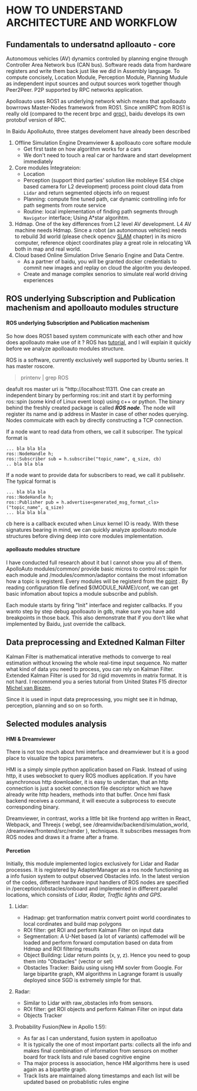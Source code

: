 HOW TO UNDERSTAND ARCHITECTURE AND WORKFLOW
===========================================

## Fundamentals to undersatnd aplloauto - core

Autonomous vehicles \(AV\) dynamics controled by planning engine through Controller Area Network bus \(CAN bus\). Software reads data from
hardware registers and write them back just like we did in Assembly language. To compute concisely, Location Module, Perception Module, Planning Mudule as independent 
input sources and output sources work together though Peer2Peer. P2P supported by RPC networks application.

Apolloauto uses ROS1 as underlying network which means that apolloauto bowrrows Master-Nodes framework from ROS1. Since xmlRPC from ROS1 is really old \(compared
to the recent brpc and [grpc](https://yiakwy.github.io/blog/2017/10/01/gRPC-C-CORE)\), baidu develops its own protobuf version of RPC. 

In Baidu ApolloAuto, three statges develoment have already been described

1. Offline Simulation Engine Dreamviewer & apolloauto core softare module
   - Get first taste on how algorithm works for a cars
   - We don't need to touch a real car or hardware and start development immediately
2. Core modules Integrateion: 
   - Location
   - Perception \(support third parties' solution like mobileye ES4 chipe based camera for L2 development\) process point cloud data from `Lidar` and return segmented objects info on request 
   - Planning: compute fine tuned path, car dynamic controlling info for path segments from route service
   - Routine: local implementation of finding path segments through `Navigator` interface; Using A\*star algorihtm. 
3. Hdmap. One of the key differences from L2 level AV development. L4 AV machine needs Hdmap. Since a robot \(an autonomous vehicles\) needs to rebuild 
3d world \(please check opencv [SLAM]() chapter\) in its micro computer, reference object coordinates play a great role in relocating VA both in map and real world.
4. Cloud based Online Simulation Drive Senario Engine and Data Centre. 
   - As a partner of baidu, you will be granted docker credentials to commit new images and replay on cloud the algoritm you devleoped.
   - Create and manage complex senorios to simulate real world driving experiences

## ROS underlying Subscription and Publication machenism and apolloauto modules structure


#### ROS underlying Subscription and Publication machenism

So how does ROS1 based system communicate with each other and how does apolloauto make use of it ? ROS has [tutorial](http://wiki.ros.org/ROS/Tutorials), and I will explain it 
quickly before we analyze apolloauto modules structure.

ROS is a software, currently exclusively well supported by Ubuntu series. It has master roscore. 

> printenv | grep ROS

deafult ros master uri is "http://localhost:11311. One can create an independent binary by performing ros::init and start it by performing ros::spin \(some kind of Linux event loop\) 
using c++ or python. The binary behind the freshly created package is called ***ROS node***. The node will register its name and ip address in Master in case of other nodes querying. Nodes commuicate
with each by directly constructing a TCP connection.

If a node want to read data from others, we call it subscriper. The typical format is 

```
... bla bla bla
ros::NodeHandle h;
ros::Subscriber sub = h.subscribe("topic_name", q_size, cb)
.. bla bla bla
```

If a node want to provide data for subscribers to read, we call it publisehr. The typical format is 

```
... bla bla bla
ros::NodeHandle h;
ros::Publisher pub = h.advertise<generated_msg_format_cls>("topic_name", q_size)
... bla bla bla
```

cb here is a callback excuted when Linux kernel IO is ready. With these signatures bearing in mind, we can quickly analyze apolloauto
module structures before diving deep into core modules implementation.

#### apolloauto modules structure

I have conducted full research about it but I cannot show you all of them. ApolloAuto modules/common/ provide basic micros to control ros::spin for each 
module and /modules/common/adaptor contains the most infomation how a topic is registerd. Every modules will be registerd from the [point](https://github.com/yiakwy/apollo/blob/master/modules/common/adapters/adapter_manager.cc#L50)
. By reading configuration file defined ${MODULE_NAME}/conf, we can get basic infomation about topics a module subscribe and publish.

Each module starts by firing "Init" interface and register callbacks. If you wanto step by step debug apolloauto in gdb, make sure you have add breakpoints in those back. This also 
demonstrate that if you don't like what implemented by Baidu, just override the callback.

## Data preprocessing and Extedned Kalman Filter

Kalman Filter is mathematical interative methods to converge to real estimation without knowing the whole real\-time input sequence. No matter what kind of data you need to process, you can 
rely on Kalman Filter. Extended Kalman Filter is used for 3d rigid movemnts in matrix format. It is not hard. I recommend you a series tutorial from United States F15 director 
[Michel van Biezen](https://www.youtube.com/watch?v=CaCcOwJPytQ).

Since it is used in input data preprocessing, you might see it in hdmap, perception, planning and so on so forth.
 
## Selected modules analysis

#### HMI & Dreamviewer

There is not too much about hmi interface and dreamviewer but it is a good place to visualize the topics parameters. 

HMI is a simply simple python application based on Flask.
Instead of using http, it uses websocket to query ROS modlues application. If you have asynchronous http downloader, it is easy to understan, that an http connection is just a 
socket connection file descriptor which we have already write http headers, methods into that buffer. Once hmi flask backend receives a command, it will execute a subprocess
to execute corresponding binary.

Dreamviewer, in contrast, works a little bit like frontend app written in React, Webpack, and Threejs \( webgl, see /dreamvidw/backend/simulation_world, /dreamview/frontend/src/render \), 
techniques. It subscribes messages from ROS nodes and draws it a frame after a frame.

#### Percetion

Initially, this module implemented logics exclusively for Lidar and Radar processes. It is registered by AdapterManager as a ros node functioning as a info fusion system to
output observed Obstacles info. In the latest version of the codes, different hardware input handlers of ROS nodes are specified in /perception/obstacles/onboard and implemented in
different parallel locations, which consists of *Lidar, Radar, Traffic lights and GPS*.

1. Lidar:
   - Hadmap: get tranformation matrix convert point world coordinates to local cordinates and build map polygons
   - ROI filter: get ROI and perform Kalman Filter on input data
   - Segmentation: A U-Net based \(a lot of variants\) caffemodel will be loaded and perform forward computation based on data from Hdmap and ROI filtering results
   - Object Building: Lidar return points \(x, y, z\). Hence you need to goup them into "Obstacles" \(vector or set\)
   - Obstacles Tracker: Baidu using uisng HM sovler from Google. For large bipartite graph, KM algorithms in Lagrange foramt is usually deployed since
     SGD is extremely simple for that.

2. Radar:
   - Similar to Lidar with raw\_obstacles info from sensors.
   - ROI filter: get ROI objects and perform Kalman Filter on input data
   - Objects Tracker

3. Probability Fusion\(New in Apollo 1.5!\):
   - As far as I can understand, fusion system in apolloatuo 
   - It is typically the one of most important parts: collects all the info and makes final combination of information from sensors on mother board 
	 for track lists and rule based cognitive engine
   - Tha major process is association, hence HM algorithms here is used again as a bipartite graph.
   - Track lists are maintained along timestamps and each list will be updated based on probablistic rules engine
